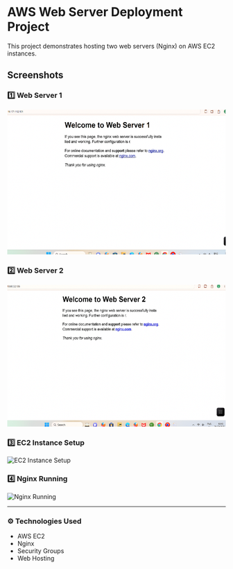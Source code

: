 # AWS Web Server Deployment Project

This project demonstrates hosting two web servers (Nginx) on AWS EC2 instances.

## Screenshots

### 1️⃣ Web Server 1
![Web Server 1](screenshots/webserver1.png)

### 2️⃣ Web Server 2
![Web Server 2](screenshots/webserver2.png)

### 3️⃣ EC2 Instance Setup
![EC2 Instance Setup](screenshots/ec2_instance_setup.png)

### 4️⃣ Nginx Running
![Nginx Running](screenshots/nginx_running.png)

---

### ⚙️ Technologies Used
- AWS EC2  
- Nginx  
- Security Groups  
- Web Hosting  
